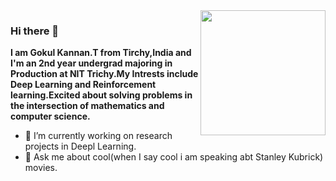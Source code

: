 <img align='right' src='https://camo.githubusercontent.com/7988dfc21182f57bb253a6e246141f5a3e2cf10e/68747470733a2f2f6f63746f6465782e6769746875622e636f6d2f696d616765732f6461667470756e6b746f6361742d6775792e676966' width='200"'>

### Hi there 👋
<b>I am Gokul Kannan.T from Tirchy,India and I'm an 2nd year undergrad majoring in Production at NIT Trichy.My Intrests include Deep Learning and Reinforcement learning.Excited about solving problems in the intersection of mathematics and computer science.</b> 

- 🔭 I’m currently working on research projects in Deepl Learning.
- 💬 Ask me about cool(when I say cool i am speaking abt Stanley Kubrick) movies.

<!--
**g0kul6/g0kul6** is a ✨ _special_ ✨ repository because its `README.md` (this file) appears on your GitHub profile.

Here are some ideas to get you started:

🔭 I’m currently working:on research projects
🌱 I’m currently learning Reinforcement Learning
- 👯 I’m looking to collaborate on ...
- 🤔 I’m looking for help with ...
- 💬 Ask me about
- 📫 How to reach me: ...
- 😄 Pronouns: ...
- ⚡ Fun fact: ...
-->
